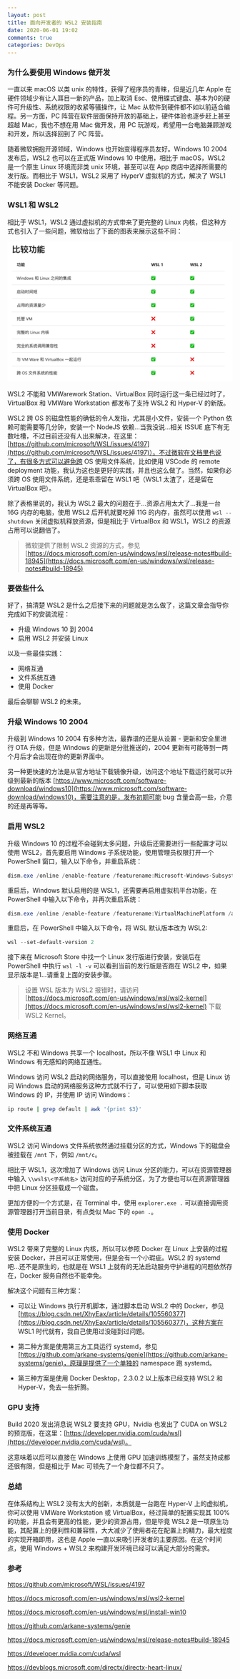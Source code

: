 ```yaml
---
layout: post
title: 面向开发者的 WSL2 安装指南
date: 2020-06-01 19:02
comments: true
categories: DevOps
---
```


### 为什么要使用 Windows 做开发

一直以来 macOS 以类 unix 的特性，获得了程序员的青睐，但是近几年 Apple 在硬件领域少有让人耳目一新的产品，加上取消 Esc、使用蝶式键盘、基本为0的硬件可升级性、系统权限的收紧等骚操作，让 Mac 从软件到硬件都不如以前适合编程。另一方面，PC 阵营在软件层面保持开放的基础上，硬件体验也逐步赶上甚至超越 Mac，我也不想在用 Mac 做开发，用 PC 玩游戏，希望用一台电脑兼顾游戏和开发，所以选择回到了 PC 阵营。

随着微软拥抱开源领域，Windows 也开始变得程序员友好。Windows 10 2004 发布后，WSL2 也可以在正式版 Windows 10 中使用，相比于 macOS，WSL2 是一个原生 Linux 环境而非类 unix 环境，甚至可以在 App 商店中选择所需要的发行版。而相比于 WSL1，WSL2 采用了 HyperV 虚拟机的方式，解决了 WSL1 不能安装 Docker 等问题。

### WSL1 和 WSL2

相比于 WSL1，WSL2 通过虚拟机的方式带来了更完整的 Linux 内核，但这种方式也引入了一些问题，微软给出了下面的图表来展示这些不同：

![](/upload/20200601_01.png)

WSL2 不能和 VMWarework Station、VirtualBox 同时运行这一条已经过时了，VirtualBox 和 VMWare Workstation 都发布了支持 WSL2 和 Hyper-V 的新版。

WSL2 跨 OS 的磁盘性能的确低的令人发指，尤其是小文件，安装一个 Python 依赖可能需要等几分钟，安装一个 NodeJS 依赖...当我没说...相关 ISSUE 底下有无数吐槽，不过目前还没有人出来解决，在这里：[https://github.com/microsoft/WSL/issues/4197](https://github.com/microsoft/WSL/issues/4197)）。不过微软在文档里也说了，有很多方式可以避免跨 OS 使用文件系统，比如使用 VSCode 的 remote deployment 功能，我认为这也是更好的实践，并且也这么做了。当然，如果你必须跨 OS 使用文件系统，还是乖乖留在 WSL1 吧（WSL1 太渣了，还是留在 VirtualBox 吧）。

除了表格里说的，我认为 WSL2 最大的问题在于...资源占用太大了...我是一台 16G 内存的电脑，使用 WSL2 后开机就要吃掉 11G 的内存，虽然可以使用 `wsl --shutdown` 关闭虚拟机释放资源，但是相比于 VirtualBox 和 WSL1，WSL2 的资源占用可以说翻倍了。

> 微软提供了限制 WSL2 资源的方式，参见[https://docs.microsoft.com/en-us/windows/wsl/release-notes#build-18945](https://docs.microsoft.com/en-us/windows/wsl/release-notes#build-18945)

### 要做些什么

好了，搞清楚 WSL2 是什么之后接下来的问题就是怎么做了，这篇文章会指导你完成如下的安装流程：

- 升级 Windows 10 到 2004
- 启用 WSL2 并安装 Linux

以及一些最佳实践：

- 网络互通
- 文件系统互通
- 使用 Docker

最后会聊聊 WSL2 的未来。

### 升级 Windows 10 2004

升级到 Windows 10 2004 有多种方法，最靠谱的还是从设置 - 更新和安全里进行 OTA 升级，但是 Windows 的更新是分批推送的，2004 更新有可能等到一两个月后才会出现在你的更新界面中。

另一种更快速的方法是从官方地址下载镜像升级，访问这个地址下载运行就可以升级到最新的版本 [https://www.microsoft.com/software-download/windows10](https://www.microsoft.com/software-download/windows10)，需要注意的是，发布初期可能 bug 含量会高一些，介意的还是再等等。

### 启用 WSL2

升级 Windows 10 的过程不会碰到太多问题，升级后还需要进行一些配置才可以使用 WSL2，首先要启用 Windows 子系统功能，使用管理员权限打开一个 PowerShell 窗口，输入以下命令，并重启系统：

```PowerShell
dism.exe /online /enable-feature /featurename:Microsoft-Windows-Subsystem-Linux /all /norestart
```

重启后，Windows 默认启用的是 WSL1，还需要再启用虚拟机平台功能，在 PowerShell 中输入以下命令，并再次重启系统：

```PowerShell
dism.exe /online /enable-feature /featurename:VirtualMachinePlatform /all /norestart
```

重启后，在 PowerShell 中输入以下命令，将 WSL 默认版本改为 WSL2:

```PowerShell
wsl --set-default-version 2
```

接下来在 Microsoft Store 中找一个 Linux 发行版进行安装，安装后在 PowerShell 中执行 `wsl -l -v` 可以看到当前的发行版是否跑在 WSL2 中，如果显示版本是1...请重复上面的安装步骤。

> 设置 WSL 版本为 WSL2 报错时，请访问 [https://docs.microsoft.com/en-us/windows/wsl/wsl2-kernel](https://docs.microsoft.com/en-us/windows/wsl/wsl2-kernel) 下载 WSL2 Kernel。

### 网络互通

WSL2 不和 Windows 共享一个 localhost，所以不像 WSL1 中 Linux 和 Windows 有无感知的网络互通性。

Windows 访问 WSL2 启动的网络服务，可以直接使用 localhost，但是 Linux 访问 Windows 启动的网络服务这种方式就不行了，可以使用如下脚本获取 Windows 的 IP，并使用 IP 访问 Windows：

```bash
ip route | grep default | awk '{print $3}'
```

### 文件系统互通

WSL2 访问 Windows 文件系统依然通过挂载分区的方式，Windows 下的磁盘会被挂载在 `/mnt` 下，例如 `/mnt/c`。

相比于 WSL1，这次增加了 Windows 访问 Linux 分区的能力，可以在资源管理器中输入 `\\wsl$\<子系统名>` 访问对应的子系统分区，为了方便也可以在资源管理器中把 Linux 分区挂载成一个磁盘。

更加方便的一个方式是，在 Terminal 中，使用 `explorer.exe .` 可以直接调用资源管理器打开当前目录，有点类似 Mac 下的 `open .`。

### 使用 Docker

WSL2 带来了完整的 Linux 内核，所以可以参照 Docker 在 Linux 上安装的过程安装 Docker，并且可以正常使用，但是会有一个小瑕疵。WSL2 的 systemd 吧...还不是原生的，也就是在 WSL1 上就有的无法启动服务守护进程的问题依然存在，Docker 服务自然也不能幸免。

解决这个问题有三种方案：

- 可以让 Windows 执行开机脚本，通过脚本启动 WSL2 中的 Docker，参见[https://blog.csdn.net/XhyEax/article/details/105560377](https://blog.csdn.net/XhyEax/article/details/105560377)，这种方案在 WSL1 时代就有，我自己使用过没碰到过问题。

- 第二种方案是使用第三方工具运行 systemd，参见 [https://github.com/arkane-systems/genie](https://github.com/arkane-systems/genie)，原理是提供了一个单独的 namespace 跑 systemd。

- 第三种方案是使用 Docker Desktop，2.3.0.2 以上版本已经支持 WSL2 和 Hyper-V，免去一些折腾。

### GPU 支持

Build 2020 发出消息说 WSL2 要支持 GPU，Nvidia 也发出了 CUDA on WSL2 的预览版，在这里：[https://developer.nvidia.com/cuda/wsl](https://developer.nvidia.com/cuda/wsl)。

这意味着以后可以直接在 Windows 上使用 GPU 加速训练模型了，虽然支持成都还很有限，但是相比于 Mac 可领先了一个身位都不只了。

### 总结

在体系结构上 WSL2 没有太大的创新，本质就是一台跑在 Hyper-V 上的虚拟机，你可以使用 VMWare Workstation 或 VirtualBox，经过简单的配置实现其 100% 的功能，并且会有更高的性能，更少的资源占用，但是毕竟 WSL2 是一项原生功能，其配置上的便利性和兼容性，大大减少了使用者花在配置上的精力，最大程度的实现开箱即用，这也是 Apple 一直以来吸引开发者的主要原因。在这个时间点，使用 Windows + WSL2 来构建开发环境已经可以满足大部分的需求。

### 参考

https://github.com/microsoft/WSL/issues/4197

https://docs.microsoft.com/en-us/windows/wsl/wsl2-kernel

https://docs.microsoft.com/en-us/windows/wsl/install-win10

https://github.com/arkane-systems/genie

https://docs.microsoft.com/en-us/windows/wsl/release-notes#build-18945

https://developer.nvidia.com/cuda/wsl

https://devblogs.microsoft.com/directx/directx-heart-linux/
